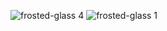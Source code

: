 ![frosted-glass 4](https://user-images.githubusercontent.com/1246614/34529825-7dab0108-f0ad-11e7-8f13-10cb4ce82e98.png)
![frosted-glass 1](https://user-images.githubusercontent.com/1246614/34529850-8e13caca-f0ad-11e7-84d3-b24021bfa366.png)
